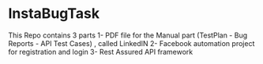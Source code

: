 # InstaBugTask
This Repo contains 3 parts 
1- PDF file for the Manual part (TestPlan - Bug Reports - API Test Cases) , called LinkedIN
2- Facebook automation project for registration and login
3- Rest Assured API framework
